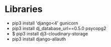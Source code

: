 # Libraries #

* pip3 install 'django<4' gunicorn
* pip3 install dj_database_url==0.5.0 psycopg2
* $ pip3 install dj3-cloudinary-storage
* pip3 install django-allauth
